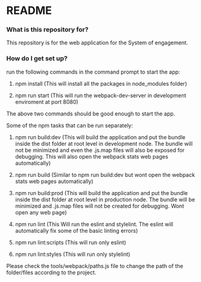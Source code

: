 # README #

### What is this repository for? ###

This repository is for the web application for the System of engagement.

### How do I get set up? ###

run the following commands in the command prompt to start the app:

1. npm install 
	(This will install all the packages in node_modules folder)
	
2. npm run start
	(This will run the webpack-dev-server in development enviroment at port 8080)

The above two commands should be good enough to start the app. 

Some of the npm tasks that can be run separately:

1. npm run build:dev
	(This will build the application and put the bundle inside the dist folder at root level in development node. The bundle will not be 
	 minimized and even the .js.map files will also be exposed for debugging. This will also open the webpack stats
	 web pages automatically)
	 
2. npm run build
	(Similar to npm run build:dev but wont open the webpack stats web pages automatically)
	
3. npm run build:prod
	(This will build the application and put the bundle inside the dist folder at root level in production node. The bundle will be 
	 minimized and .js.map files will not be created for debugging. Wont open any web page)

7. npm run lint
	(This Will run the eslint and stylelint. The eslint will automatically fix some of the basic linting errors)
	
8. npm run lint:scripts
	(This will run only eslint)
	
9. npm run lint:styles
	(This will run only stylelint)	
	
Please check the tools/webpack/paths.js file to change the path of the folder/files according to the project.